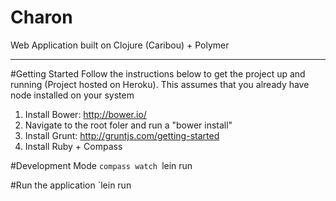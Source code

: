 Charon
======

Web Application built on Clojure (Caribou) + Polymer

------

#Getting Started
Follow the instructions below to get the project up and running (Project hosted on Heroku).  This assumes that you already have node installed on your system

1. Install Bower: http://bower.io/
2. Navigate to the root foler and run a "bower install"
3. Install Grunt: http://gruntjs.com/getting-started
4. Install Ruby + Compass

#Development Mode
`compass watch
`lein run

#Run the application
`lein run

